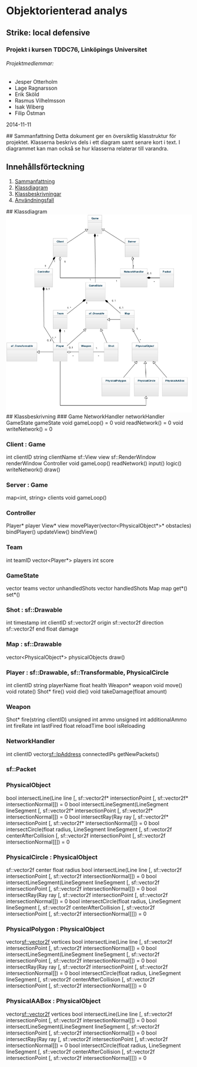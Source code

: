 # Objektorienterad analys
## Strike: local defensive
### Projekt i kursen TDDC76, Linköpings Universitet
###### Projektmedlemmar:
*	Jesper Otterholm
*	Lage Ragnarsson
*	Erik Sköld
*	Rasmus Vilhelmsson
*	Isak Wiberg
*	Filip Östman

2014-11-11

<div style="page-break-after: always;"></div>
## Sammanfattning
Detta dokument ger en översiktlig klasstruktur för projektet. Klasserna beskrivs dels i ett diagram samt senare kort i text. I diagrammet kan man också se hur klasserna relaterar till varandra. 

## Innehållsförteckning
1. [Sammanfattning](#Sammanfattning)
2. [Klassdiagram](#Klassdiagram)
3. [Klassbeskrivningar](#Klassbeskrivning)
4. [Användningsfall](#Användningsfall)

<div style="page-break-after: always;"></div>
## Klassdiagram
<img src="https://raw.githubusercontent.com/lragnarsson/Strike/master/doc/OOA.jpg"></img>

<div style="page-break-after: always;"></div>
## Klassbeskrivning
### Game
NetworkHandler networkHandler
GameState gameState
void gameLoop() = 0
void readNetwork() = 0
void writeNetwork() = 0

### Client : Game
int clientID
string clientName
sf::View view
sf::RenderWindow renderWindow
Controller
void gameLoop()
readNetwork()
input()
logic()
writeNetwork()
draw()

### Server : Game
map<int, string> clients
void gameLoop()

### Controller
Player* player
View* view
movePlayer(vector<PhysicalObject*>* obstacles)
bindPlayer()
updateView()
bindView()

### Team
int teamID
vector<Player*> players
int score

### GameState
vector<Team> teams
vector<Shot> unhandledShots
vector<Shot> handledShots
Map map
get*()
set*()

### Shot : sf::Drawable
int timestamp
int clientID
sf::vector2f origin
sf::vector2f direction
sf::vector2f end
float damage

### Map : sf::Drawable
vector<PhysicalObject*> physicalObjects
draw()

### Player : sf::Drawable, sf::Transformable, PhysicalCircle
int clientID
string playerName
float health
Weapon* weapon
void move()
void rotate()
Shot* fire()
void die()
void takeDamage(float amount)

### Weapon
Shot* fire(string clientID)
unsigned int ammo
unsigned int additionalAmmo
int fireRate
int lastFired
float reloadTime
bool isReloading

### NetworkHandler
int clientID
vector<sf::IpAddress> connectedIPs
getNewPackets()

### sf::Packet

### PhysicalObject
bool intersectLine(Line line [, sf::vector2f* intersectionPoint [, sf::vector2f* intersectionNormal]]) = 0
bool intersectLineSegment(LineSegment lineSegment [, sf::vector2f* intersectionPoint [, sf::vector2f* intersectionNormal]]) = 0
bool intersectRay(Ray ray [, sf::vector2f* intersectionPoint [, sf::vector2f* intersectionNormal]]) = 0
bool intersectCircle(float radius, LineSegment lineSegment [, sf::vector2f centerAfterCollision [, sf::vector2f intersectionPoint [, sf::vector2f intersectionNormal]]]) = 0

### PhysicalCircle : PhysicalObject
sf::vector2f center
float radius
bool intersectLine(Line line [, sf::vector2f intersectionPoint [, sf::vector2f intersectionNormal]]) = 0
bool intersectLineSegment(LineSegment lineSegment [, sf::vector2f intersectionPoint [, sf::vector2f intersectionNormal]]) = 0
bool intersectRay(Ray ray [, sf::vector2f intersectionPoint [, sf::vector2f intersectionNormal]]) = 0
bool intersectCircle(float radius, LineSegment lineSegment [, sf::vector2f centerAfterCollision [, sf::vector2f intersectionPoint [, sf::vector2f intersectionNormal]]]) = 0

### PhysicalPolygon : PhysicalObject
vector<sf::vector2f> vertices
bool intersectLine(Line line [, sf::vector2f intersectionPoint [, sf::vector2f intersectionNormal]]) = 0
bool intersectLineSegment(LineSegment lineSegment [, sf::vector2f intersectionPoint [, sf::vector2f intersectionNormal]]) = 0
bool intersectRay(Ray ray [, sf::vector2f intersectionPoint [, sf::vector2f intersectionNormal]]) = 0
bool intersectCircle(float radius, LineSegment lineSegment [, sf::vector2f centerAfterCollision [, sf::vector2f intersectionPoint [, sf::vector2f intersectionNormal]]]) = 0

### PhysicalAABox : PhysicalObject
vector<sf::vector2f> vertices
bool intersectLine(Line line [, sf::vector2f intersectionPoint [, sf::vector2f intersectionNormal]]) = 0
bool intersectLineSegment(LineSegment lineSegment [, sf::vector2f intersectionPoint [, sf::vector2f intersectionNormal]]) = 0
bool intersectRay(Ray ray [, sf::vector2f intersectionPoint [, sf::vector2f intersectionNormal]]) = 0
bool intersectCircle(float radius, LineSegment lineSegment [, sf::vector2f centerAfterCollision [, sf::vector2f intersectionPoint [, sf::vector2f intersectionNormal]]]) = 0
